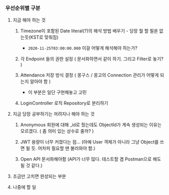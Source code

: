 ### 우선순위별 구분

1. 지금 해야 하는 것

   1. Timezone이 포함된 Date literal(?)의 해석 방법 배우기 - 당장 뭘 할 필욘 없는듯(KST로 맞춰짐)

      - `2020-11-25T03:00:00.000` 이걸 어떻게 해석해야 하는가?

   2. 각 Endpoint 들의 권한 설정 ( 문서화하면서 같이 하기. 그리고 Filter로 놓기? )

   3. Attendance 저장 방식 결정 ( 몽구스 / 몽고의 Connection 관리가 어떻게 되는지 알아야 함 )

      - 이 부분은 일단 구현해놓고 고민

   4. LoginController 로직 Repository로 분리하기

2. 지금 당장 공부하기는 꺼려지나 해야 하는 것

   1. Anonymous 회원에 대해 \_id로 줬는데도 ObjectId가 계속 생성되는 이유는 모르겠다. ( 좀 의미 있는 상수로 줄까? )

   2. JWT 용량이 너무 커졌다는 점... (아예 User 객체가 아니라 그냥 Object를 쓰면 될 듯. 어차피 필요할 땐 불러와야 함.)

   3. Open API 문서화해야함 (API가 너무 많다. 테스트할 겸 Postman으로 해도 될 것 같다.)

3. 조금만 고치면 완성되는 부분

4. 나중에 할 일
